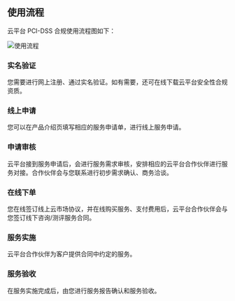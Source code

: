 ## 使用流程
云平台 PCI-DSS 合规使用流程图如下：

![使用流程](http://imgcache.tcecqpoc.fsphere.cn/image/mc.qcloudimg.com/static/img/7b1ecfa5c143c9267fdfcd4940806c06/image.png)

### 实名验证
您需要进行网上注册、通过实名验证。如有需要，还可在线下载云平台安全性合规资质。
### 线上申请
您可以在产品介绍页填写相应的服务申请单，进行线上服务申请。
### 申请审核
云平台接到服务申请后，会进行服务需求审核，安排相应的云平台合作伙伴进行服务对接。合作伙伴会与您联系进行初步需求确认、商务洽谈。
### 在线下单
您在线签订线上云市场协议，并在线购买服务、支付费用后，云平台合作伙伴会与您签订线下咨询/测评服务合同。
### 服务实施
云平台合作伙伴为客户提供合同中约定的服务。
### 服务验收
在服务实施完成后，由您进行服务报告确认和服务验收。
